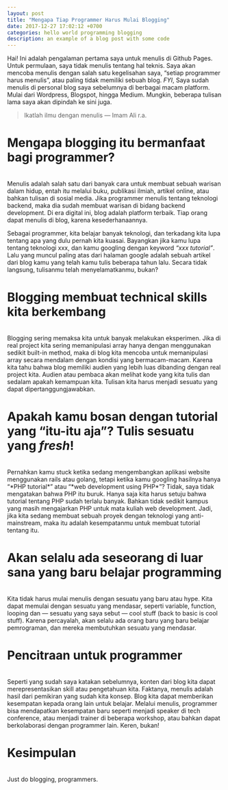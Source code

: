 ```yaml
---
layout: post
title: "Mengapa Tiap Programmer Harus Mulai Blogging"
date: 2017-12-27 17:02:12 +0700
categories: hello world programming blogging
description: an example of a blog post with some code
---
```


Hai! Ini adalah pengalaman pertama saya untuk menulis di Github Pages. Untuk permulaan, saya tidak menulis tentang hal teknis. Saya akan mencoba menulis dengan salah satu kegelisahan saya, “setiap programmer harus menulis”, atau paling tidak memiliki sebuah blog. *FYI*, Saya sudah menulis di personal blog saya sebelumnya di berbagai macam platform. Mulai dari Wordpress, Blogspot, hingga Medium. Mungkin, beberapa tulisan lama saya akan dipindah ke sini juga.

> Ikatlah ilmu dengan menulis — Imam Ali r.a.

# Mengapa blogging itu bermanfaat bagi programmer?
<br />
Menulis adalah salah satu dari banyak cara untuk membuat sebuah warisan dalam hidup, entah itu melalui buku, publikasi ilmiah, artikel online, atau bahkan tulisan di sosial media. Jika programmer menulis tentang teknologi backend, maka dia sudah membuat warisan di bidang backend development. Di era digital ini, blog adalah platform terbaik. Tiap orang dapat menulis di blog, karena kesederhanaannya.

Sebagai programmer, kita belajar banyak teknologi, dan terkadang kita lupa tentang apa yang dulu pernah kita kuasai. Bayangkan jika kamu lupa tentang teknologi xxx, dan kamu googling dengan keyword *“xxx tutorial”*. Lalu yang muncul paling atas dari halaman google adalah sebuah artikel dari blog kamu yang telah kamu tulis beberapa tahun lalu. Secara tidak langsung, tulisanmu telah menyelamatkanmu, bukan?

# Blogging membuat technical skills kita berkembang
<br />
Blogging sering memaksa kita untuk banyak melakukan eksperimen. Jika di real project kita sering memanipulasi array hanya dengan menggunakan sedikit built-in method, maka di blog kita mencoba untuk memanipulasi array secara mendalam dengan kondisi yang bermacam-macam. Karena kita tahu bahwa blog memiliki audien yang lebih luas dibanding dengan real project kita. Audien atau pembaca akan melihat kode yang kita tulis dan sedalam apakah kemampuan kita. Tulisan kita harus menjadi sesuatu yang dapat dipertanggungjawabkan.

# Apakah kamu bosan dengan tutorial yang “itu-itu aja”? Tulis sesuatu yang *fresh*!
<br />
Pernahkan kamu stuck ketika sedang mengembangkan aplikasi website menggunakan rails atau golang, tetapi ketika kamu googling hasilnya hanya “*PHP tutorial*” atau “*web development using PHP*”? Tidak, saya tidak mengatakan bahwa PHP itu buruk. Hanya saja kita harus setuju bahwa tutorial tentang PHP sudah terlalu banyak. Bahkan tidak sedikit kampus yang masih mengajarkan PHP untuk mata kuliah web development. Jadi, jika kita sedang membuat sebuah proyek dengan teknologi yang anti-mainstream, maka itu adalah kesempatanmu untuk membuat tutorial tentang itu.

# Akan selalu ada seseorang di luar sana yang baru belajar programming
<br />
Kita tidak harus mulai menulis dengan sesuatu yang baru atau hype. Kita dapat memulai dengan sesuatu yang mendasar, seperti variable, function, looping dan — sesuatu yang saya sebut — cool stuff (back to basic is cool stuff). Karena percayalah, akan selalu ada orang baru yang baru belajar pemrograman, dan mereka membutuhkan sesuatu yang mendasar.

# Pencitraan untuk programmer
<br />
Seperti yang sudah saya katakan sebelumnya, konten dari blog kita dapat merepresentasikan skill atau pengetahuan kita. Faktanya, menulis adalah hasil dari pemikiran yang sudah kita konsep. Blog kita dapat memberikan kesempatan kepada orang lain untuk belajar. Melalui menulis, programmer bisa mendapatkan kesempatan baru seperti menjadi speaker di tech conference, atau menjadi trainer di beberapa workshop, atau bahkan dapat berkolaborasi dengan programmer lain. Keren, bukan!

# Kesimpulan
<br />
Just do blogging, programmers.
